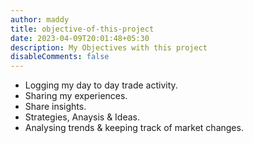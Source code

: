 ```yaml
---
author: maddy
title: objective-of-this-project
date: 2023-04-09T20:01:48+05:30
description: My Objectives with this project
disableComments: false
---
```

- Logging my day to day trade activity.
- Sharing my experiences.
- Share insights.
- Strategies, Anaysis & Ideas.
- Analysing trends & keeping track of market changes.
